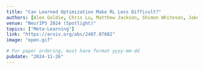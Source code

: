 ```yaml
---
title: "Can Learned Optimization Make RL Less Difficult?"
authors: [Alex Goldie, Chris Lu, Matthew Jackson, Shimon Whiteson, Jakob Foerster]
venue: "NeurIPS 2024 (Spotlight)"
topics: ["Meta-Learning"]
link: "https://arxiv.org/abs/2407.07082"
image: "open.gif"

# For paper ordering, must have format yyyy-mm-dd
pubdate: "2024-11-26"
---
```

